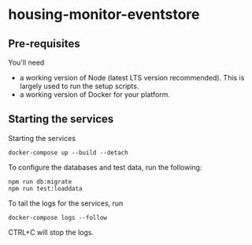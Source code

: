 # housing-monitor-eventstore

## Pre-requisites

You'll need

* a working version of Node (latest LTS version recommended). This is largely used to run the setup scripts.
* a working version of Docker for your platform.

## Starting the services

Starting the services

    docker-compose up --build --detach

To configure the databases and test data, run the following:

    npm run db:migrate
    npm run test:loaddata

To tail the logs for the services, run

    docker-compose logs --follow

CTRL+C will stop the logs.

